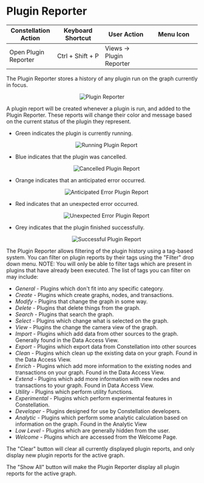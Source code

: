 # Plugin Reporter

<table class="table table-striped">
<colgroup>
<col style="width: 25%" />
<col style="width: 25%" />
<col style="width: 25%" />
<col style="width: 25%" />
</colgroup>
<thead>
<tr class="header">
<th>Constellation Action</th>
<th>Keyboard Shortcut</th>
<th>User Action</th>
<th>Menu Icon</th>
</tr>
</thead>
<tbody>
<tr class="odd">
<td>Open Plugin Reporter</td>
<td>Ctrl + Shift + P</td>
<td>Views -&gt; Plugin Reporter</td>
<td><div style="text-align: center">
<img src="../constellation/CorePluginReporterView/src/au/gov/asd/tac/constellation/views/pluginreporter/docs/resources/plugin-reporter.png" width="16" height="16" />
</div></td>
</tr>
</tbody>
</table>

The Plugin Reporter stores a history of any plugin run on the graph
currently in focus.

<div style="text-align: center">

<img src="../constellation/CorePluginReporterView/src/au/gov/asd/tac/constellation/views/pluginreporter/docs/resources/PluginReporter.png" alt="Plugin
Reporter" />

</div>

A plugin report will be created whenever a plugin is run, and added to
the Plugin Reporter. These reports will change their color and message
based on the current status of the plugin they represent.

-   Green indicates the plugin is currently running.
    <div style="text-align: center">

    <img src="../constellation/CorePluginReporterView/src/au/gov/asd/tac/constellation/views/pluginreporter/docs/resources/PluginReportGreen.png" alt="Running Plugin
    Report" />

    </div>
-   Blue indicates that the plugin was cancelled.
    <div style="text-align: center">

    <img src="../constellation/CorePluginReporterView/src/au/gov/asd/tac/constellation/views/pluginreporter/docs/resources/PluginReportBlue.png" alt="Cancelled Plugin
    Report" />

    </div>
-   Orange indicates that an anticipated error occurred.
    <div style="text-align: center">

    <img src="../constellation/CorePluginReporterView/src/au/gov/asd/tac/constellation/views/pluginreporter/docs/resources/PluginReportOrange.png" alt="Anticipated Error Plugin
    Report" />

    </div>
-   Red indicates that an unexpected error occurred.
    <div style="text-align: center">

    <img src="../constellation/CorePluginReporterView/src/au/gov/asd/tac/constellation/views/pluginreporter/docs/resources/PluginReportRed.png" alt="Unexpected Error Plugin
    Report" />

    </div>
-   Grey indicates that the plugin finished successfully.
    <div style="text-align: center">

    <img src="../constellation/CorePluginReporterView/src/au/gov/asd/tac/constellation/views/pluginreporter/docs/resources/PluginReportGrey.png" alt="Successful Plugin
    Report" />

    </div>

The Plugin Reporter allows filtering of the plugin history using a
tag-based system. You can filter on plugin reports by their tags using
the "Filter" drop down menu. NOTE: You will only be able to filter tags
which are present in plugins that have already been executed. The list
of tags you can filter on may include:

-   *General* - Plugins which don't fit into any specific category.
-   *Create* - Plugins which create graphs, nodes, and transactions.
-   *Modify* - Plugins that change the graph in some way.
-   *Delete* - Plugins that delete things from the graph.
-   *Search* - Plugins that search the graph.
-   *Select* - Plugins which change what is selected on the graph.
-   *View* - Plugins the change the camera view of the graph.
-   *Import* - Plugins which add data from other sources to the graph.
    Generally found in the Data Access View.
-   *Export* - Plugins which export data from Constellation into other
    sources
-   *Clean* - Plugins which clean up the existing data on your graph.
    Found in the Data Access View.
-   *Enrich* - Plugins which add more information to the existing nodes
    and transactions on your graph. Found in the Data Access View.
-   *Extend* - Plugins which add more information with new nodes and
    transactions to your graph. Found in Data Access View.
-   *Utility* - Plugins which perform utility functions.
-   *Experimental* - Plugins which perform experimental features in
    Constellation.
-   *Developer* - Plugins designed for use by Constellation developers.
-   *Analytic* - Plugins which perform some analytic calculation based
    on information on the graph. Found in the Analytic View
-   *Low Level* - Plugins which are generally hidden from the user.
-   *Welcome* - Plugins which are accessed from the Welcome Page.

The "Clear" button will clear all currently displayed plugin reports,
and only display new plugin reports for the active graph.

The "Show All" button will make the Plugin Reporter display all plugin
reports for the active graph.
